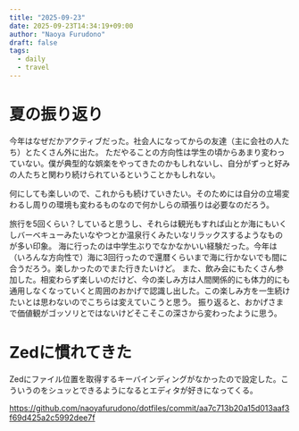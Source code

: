 ```yaml
---
title: "2025-09-23"
date: 2025-09-23T14:34:19+09:00
author: "Naoya Furudono"
draft: false
tags:
  - daily
  - travel
---
```


# 夏の振り返り

今年はなぜだかアクティブだった。社会人になってからの友達（主に会社の人たち）とたくさん外に出た。
ただやることの方向性は学生の頃からあまり変わっていない。僕が典型的な娯楽をやってきたのかもしれないし、自分がずっと好みの人たちと関わり続けられているということかもしれない。

何にしても楽しいので、これからも続けていきたい。そのためには自分の立場変わるし周りの環境も変わるものなので何かしらの頑張りは必要なのだろう。

旅行を5回くらい？していると思うし、それらは観光もすれば山とか海にもいくしバーベキューみたいなやつとか温泉行くみたいなリラックスするようなものが多い印象。
海に行ったのは中学生ぶりでなかなかいい経験だった。今年は（いろんな方向性で）海に3回行ったので還暦くらいまで海に行かないでも間に合うだろう。楽しかったのでまた行きたいけど。
また、飲み会にもたくさん参加した。相変わらず楽しいのだけど、今の楽しみ方は人間関係的にも体力的にも通用しなくなっていくと周囲のおかげで認識し出した。この楽しみ方を一生続けたいとは思わないのでこちらは変えていこうと思う。
振り返ると、おかげさまで価値観がゴッソリとではないけどそこそこの深さから変わったように思う。

# Zedに慣れてきた

Zedにファイル位置を取得するキーバインディングがなかったので設定した。こういうのをシュッとできるようになるとエディタが好きになってくる。

https://github.com/naoyafurudono/dotfiles/commit/aa7c713b20a15d013aaf3f69d425a2c5992dee7f
